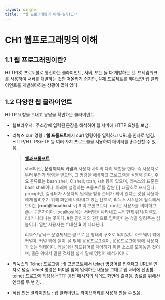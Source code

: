 ```yaml
---
layout: single
title:  "웹 프로그래밍의 이해-필기(1)"
---
```


# CH1 웹프로그래밍의 이해

## 1.1 웹 프로그래밍이란?

HTTP(S) 프로토콜로 통신하는 클라이언트, 서버, 또는 둘 다 개발하는 것. 프레임워크를 사용하여 서버를 개발하는 것만 떠올리기 쉽지만, 실제 프로젝트를 하다보면 웹 클라이언트를 개발해야하는 상황이 많이 있다.

## 1.2 다양한 웹 클라이언트

HTTP 요청을 보내고 응답을 확인하는 클라이언트

* 웹브라우저 : 주소창에 입력된 문장을 해석하여 웹 서버에 HTTP 요청을 보냄.

* 리눅스 curl 명령 : **쉘 프롬프트**에서 curl 명령어를 입력하고 URL을 인자로 넘김. HTTP/HTTPS/FTP 등 여러 가지 프로토콜을 사용하여 데이터를 송수신할 수 있음.

  > [**쉘과 프롬프트**](https://m.blog.naver.com/dmstjq12/220287464926)
  >
  > shell이란, **운영체제의 커널**과 사용자 사이의 다리 역할을 한다. 즉 사용자로부터 무언가 명령을 받으면, 그 명령을 해석하고 프로그램을 실행해 준다. 주요 종류로는 bash shell, C shell, tcsh, ksh 등이 있으며, 리눅스의 표준은 bash shell이다. 아래에 설명하는 프롬프트를 감싼 **[ ]** 대괄호로 표시된다. 
  > prompt란, 컴퓨터가 사용자의 입력을 받을 준비가 되어 있다는 것을 사용자에게 알려주기 위해 화면에 나타내고 있는 신호로, 리눅스 시스템에 접속해서 보이는 [**root@localhost ~**] **#** 이 프롬프트다. root는 사용자를 의미하고 @는 구분자이다. localhost에는 서버명을 나타내고 ~은 현재 위치(디렉토리)가 나타나는 곳이다. #은 관리자의 권한으로 입력한다는 것을 알려주는 심볼이다. 일반 사용자는 # 대신 **$** 이 나타난다.
  >
  > 리눅스/유닉스 운영체제는 링으로 된 형태의 구조로 되어있다. 하드웨어 밖에 커널이, 커널 밖에 셸이, 셜 밖에 응용프로그램이, 응용프로그램 밖에 사용자가 있는 형태이다. 커널이란 하드웨어를 제어하기 위한 소스를 모아놓은 것이며, 쉘은 위에서 말한 것처럼 쉽게 말해 명령어 해석기이다.

* 리눅스의 Telnet 프로그램 : 쉘 프롬프트에서 telnet 명령어를 입력하고 URL을 인자로 넘김. telnet 명령은 터미널 참에 입력하는 내용을 그대로 웹 서버에 전송함. telnet 프로그램 특성상 HTTP 응답 메시지의 헤더도 화면에 출력됨. 종료를 위해선 엔터를 두 번 침.

* 직접 만든 클라이언트 : 웹 클라이언트 라이브러리를 사용해 만들 수 있음.